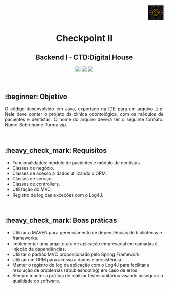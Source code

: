 <div align="right"> <img src="https://github.com/lipollis/Imagens-Git/blob/main/sun%20-%20git.jpg" width="50px"/> </div>

<h1 align="center"> Checkpoint II </h1>
<h2 align="center"> Backend I - CTD:Digital House </h2>

<div align="center">
  <img src="https://cdn.jsdelivr.net/gh/devicons/devicon/icons/java/java-original-wordmark.svg" width="70px"/>
  <img src="https://cdn.jsdelivr.net/gh/devicons/devicon/icons/spring/spring-original-wordmark.svg" width="70px" />
  <img src="https://cdn.jsdelivr.net/gh/devicons/devicon/icons/mysql/mysql-original-wordmark.svg" width="70px" />
  <br>
  <br>
</div>

<br>
<h2>:beginner: Objetivo</h2>

<div align="left">
  <p align="justify">
O código desenvolvido em Java, exportado na IDE para um arquivo .zip. Nele deve conter o projeto da clínica odontológica, com os módulos de pacientes e dentistas. O nome do arquivo deverá ter o seguinte formato: Nome-Sobrenome-Turma.zip.
  </p>
</div>

<br>
<h2>:heavy_check_mark: Requisitos </h2>

<div align="left">
      <ul>
        <li> Funcionalidades: módulo de pacientes e módulo de dentistas.</li>
        <li> Classes de negócio.</li>
        <li> Classes de acesso a dados utilizando o ORM. </li>
        <li> Classes de serviço. </li>
        <li> Classes de controllers. </li>
        <li> Utilização do MVC. </li>
        <li> Registro de log das exceções com o Log4J. </li>
      </ul>
</div>

<br>
<h2>:heavy_check_mark: Boas práticas </h2>

<div align="left">
      <ul>
        <li> Utilizar o MAVEN para gerenciamento de dependências de bibliotecas e frameworks.</li>
        <li> Implementar uma arquitetura de aplicação empresarial em camadas e injeção de dependências.</li>
        <li> Utilizar o padrão MVC proporcionado pelo Spring Framework. </li>
        <li> Utilizar um ORM para acesso a dados e persistência. </li>
        <li> Manter o registro de log da aplicação com o Log4J para facilitar a resolução de problemas (troubleshooting) em caso de erros. </li>
        <li> Sempre manter a prática de realizar testes unitários visando assegurar a qualidade do software. </li>
      </ul>
</div>
